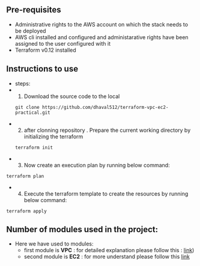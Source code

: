 ## Pre-requisites
 - Administrative rights to the AWS account on which the stack needs to be deployed
 - AWS cli  installed and configured and administarative rights have been assigned to the user configured with it
 - Terraform v0.12 installed
 ## Instructions to use
 - steps:
 - 1. Download the source code to the local
   ``` 
   git clone https://github.com/dhaval512/terraform-vpc-ec2-practical.git
   ```
 - 2. after clonning repository .  Prepare the current working directory by initializing the terraform
   ``` 
   terraform init 
   ```
 - 3. Now create an execution plan by running below command:
  ``` 
  terraform plan 
  ```
 - 4. Execute the terraform template to create the resources by running below command:
 ```
terraform apply
```
## Number of modules used in the project:
- Here we have used to modules:
    - first module is **VPC** : for detailed explanation please follow this :  [link](https://github.com/dhaval512/terraform-vpc-ec2-practical/blob/master/modules/vpc/Readme.md))
    - second module is **EC2** : for more understand please follow this [link](https://github.com/dhaval512/terraform-vpc-ec2-practical/blob/master/modules/instance/Readme.md)